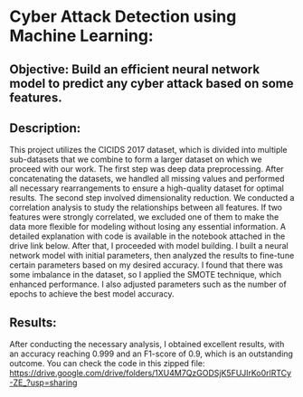 # Cyber Attack Detection using Machine Learning:
## Objective: Build an efficient neural network model to predict any cyber attack based on some features.
## Description:
This project utilizes the CICIDS 2017 dataset, which is divided into multiple sub-datasets that we combine to form a larger dataset on which we proceed with our work.
The first step was deep data preprocessing. After concatenating the datasets, we handled all missing values and performed all necessary rearrangements to ensure a high-quality dataset for optimal results.
The second step involved dimensionality reduction. We conducted a correlation analysis to study the relationships between all features. If two features were strongly correlated, we excluded one of them to make the data more flexible for modeling without losing any essential information. A detailed explanation with code is available in the notebook attached in the drive link below.
After that, I proceeded with model building. I built a neural network model with initial parameters, then analyzed the results to fine-tune certain parameters based on my desired accuracy. I found that there was some imbalance in the dataset, so I applied the SMOTE technique, which enhanced performance. I also adjusted parameters such as the number of epochs to achieve the best model accuracy.
## Results:
After conducting the necessary analysis, I obtained excellent results, with an accuracy reaching 0.999 and an F1-score of 0.9, which is an outstanding outcome.
You can check the code in this zipped file: https://drive.google.com/drive/folders/1XU4M7QzGODSjK5FUJlrKo0rlRTCy-ZE_?usp=sharing

